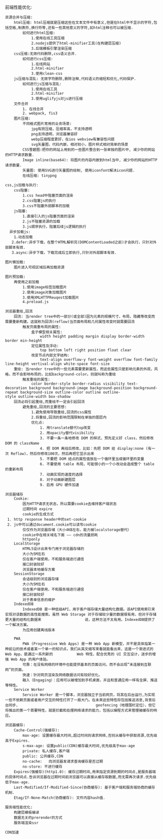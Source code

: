 前端性能优化:

    资源合并与压缩:
    	html压缩: html压缩就是压缩这些在文本文件中有意义,但是在html中不显示的字符,包括空格,制表符,换行符等,还有一些其他意义的字符,如html注释也可以被压缩.
    		如何进行html压缩:
    			1.使用在线工具压缩
    			2.nodejs提供了html-minifier工具(在构建层压缩)
    			3.后端模板引擎渲染压缩
    	css压缩:无效代码删除,css语义合并.
    		如何进行css压缩:
    			1.在线网站
    			2.html-minifier
    			3.使用clean-css
    	js压缩与混乱: 无效字符删除,删除注释,代码语义的缩短和优化,代码保护.
    		如何进行js压缩与混乱:
    			1.使用在线工具
    			2.html-minifier
    			3.使用uglifyjs对js进行压缩
    	文件合并
    		1. 在线合并
    		2. webpack, fis3
    	图片压缩:
    		不同格式图片常用的业务场景:
    			jpg有损压缩，压缩率高，不支持透明
    			png支持透明，浏览器兼容好
    			webp压缩程度更好，在ios webview有兼容性问题
    			svg矢量图，代码内嵌，相对较小，图片样式相对简单的场景
    		CSS雪碧图:把你的网站上用到的一些图片整合到一张单独的图片中, 减少你的网站的HTTP请求数量.
    		Image inline(base64): 将图片的内容内嵌到html当中, 减少你的网站的HTTP请求数量.
    		矢量图: 使用SVG进行矢量图的绘制, 使用iconfont解决icon问题.
    		在线压缩: tinypng

    css,js加载与执行:
    	css阻塞:
    		1.css head中阻塞页面的渲染
    		2.css阻塞js的执行
    		3.css不阻塞外部脚本的加载
    	js阻塞:
    		1.直接引入的js阻塞页面的渲染
    		2.js不阻塞资源的加载
    		3.js顺序执行，阻塞后续js逻辑的执行
      异步加载js:
      	1.动态加载
       2.defer:异步下载，在整个HTML解析完(DOMContentLoaded之前)才会执行，只针对外部脚本有效.
       3.async:异步下载，下载完成后立即执行,只针对外部脚本有效.

    图片懒加载:
    	图片进入可视区域后再加载资源

    图片预加载:
    	再使用之前加载
    		1.使用image标签加载图片
    		2.使用image对象加载图片
    		3.使用XMLHTTPReuqest加载图片
    		4.preload.js

    浏览器重绘,回流
    	回流: 当render tree中的一部分(或全部)因为元素的规模尺寸，布局，隐藏等改变而需要重新构建。这就称为回流(reflow)当页面布局和几何属性改变时就需要回流
    		触发页面重布局的属性:
    			盒子模型相关属性:
    				width height padding margin display border-width border min-height
    			定位属性及浮动:
    				top bottom left right position float clear
    			改变节点内部文字结构:
    				text-align overflow-y font-weight overflow font-family line-height vertival-align white-space font-size
    	重绘: 当render tree中的一些元素需要更新属性，而这些属性只是影响元素的外观，风格，而不会影响布局的，比如background-color。则就叫称为重绘
    		触发重绘的属性:
    			color border-style border-radius visibility text-decoration background background-image background-position background-repeat background-size outline-color outline outline-				style outline-width box-shadow
    	回流必将引起重绘,而重绘不一定会引起回流
    		避免重绘,回流的主要思想:
    			1.避免使用导致重绘,回流的css属性
    			2.将重绘,回流的影响范围限制在单独的图层内
    			优化点:
    				1. 用translate替代top改变
    				2. 用opacity替代visibility
    				3. 不要一条一条地修改 DOM 的样式，预先定义好 class，然后修改 DOM 的 className
    				4. 把 DOM 离线后修改，比如：先把 DOM 给 display:none (有一次 Reflow)，然后你修改100次，然后再把它显示出来
    				5. 不要把 DOM 结点的属性值放在一个循环里当成循环里的变量
    				6. 不要使用 table 布局，可能很小的一个小改动会造成整个 table 的重新布局
    				7. 动画实现的速度的选择
    				8. 对于动画新建图层
    				9. 启用 GPU 硬件加速

    浏览器储存
    	Cookie:
    		因为HTTP请求无状态，所以需要cookie去维持客户端状态
    		过期时间 expire
    		cookie的生成方式
     1. http response header中的set-cookie
     2. js中可以通过document.cookie可以读写cookie
    		仅仅作为浏览器存储（大小4KB左右，能力被localstorage替代）
    		cookie中在相关域名下面 —— cdn的流量损耗
    		httponly
    	LocalStorage
    		HTML5设计出来专门用于浏览器存储的
    		大小为5M左右
    		仅在客户端使用，不和服务端进行通信
    		接口封装较好
    		浏览器本地缓存方案
    	SessionStorage
    		会话级别的浏览器存储
    		大小为5M左右
    		仅在客户端使用，不和服务端进行通信
    		接口封装较好
    		对于表单信息的维护
    	IndexedDB
    		IndexedDB 是一种低级API，用于客户端存储大量结构化数据。该API使用索引来实现对该数据的高性能搜索。虽然 Web Storage 对于存储较少量的数据很有用，但对于存储更大量的结构化数据来					说，这种方法不太有用。IndexedDB提供了一个解决方案。
    		为应用创建离线版本

    	PWA
    		PWA (Progressive Web Apps) 是一种 Web App 新模型，并不是具体指某一种前沿的技术或者某一个单一的知识点，我们从英文缩写来看就能看出来，这是一个渐进式的 Web App，是通过一系列新的 			Web 特性，配合优秀的 UI 交互设计，逐步的增强 Web App 的用户体验。
    		可靠：在没有网络的环境中也能提供基本的页面访问，而不会出现“未连接到互联网”的页面。
    		快速：针对网页渲染及网络数据访问有较好优化。
    		融入（Engaging）：应用可以被增加到手机桌面，并且和普通应用一样有全屏、推送等特性。
    	Service Worker
    		Service Worker 是一个脚本，浏览器独立于当前网页，将其在后台运行,为实现一些不依赖页面或者用户交互的特性打开了一扇大门。在未来这些特性将包括推送消息,背景后台同步， 									geofencing（地理围栏定位），但它将推出的第一个首要特性，就是拦截和处理网络请求的能力，包括以编程方式来管理被缓存的响应。

    浏览器缓存:
    	Cache-Control(强缓存):
    		max-age: 设置缓存最大时间,超过时间则请求网络,否则从缓存中获取资源,优先级高于Expires.
    		s-max-age: 设置public(CDN)缓存最大时间,优先级高于max-age
    		private: 私人缓存,客户端
    		public: 公共缓存,CDN
    		no-cache:	向浏览器发请求查询缓存是否过期
    		no-store: 不进行缓存
    	Expires(强缓存)(http1.0): 缓存过期时间,用来指定资源到期的时间点,是服务器端的具体时间点.告诉浏览器在过期时间前浏览器可以直接从缓存取数据,而无需再次请求.优先级低于max-age.
    	Last-Modified/If-Modified-Since(协商缓存): 基于客户端和服务端协商的缓存机制.
    	Etag/If-None-Match(协商缓存): 文件内容hash值.

    服务端性能优化:
    	构建层模板编译
    	数据无关的prerender的方式
    	服务端渲染ssr

    CDN加速
